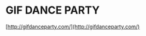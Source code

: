 <!--
id: 57560703523
link: http://tumblr.atmos.org/post/57560703523/gif-dance-party
slug: gif-dance-party
date: Tue Aug 06 2013 16:36:00 GMT-0700 (PDT)
publish: 2013-08-06
tags: 
title: GIF DANCE PARTY
-->


GIF DANCE PARTY
===============

[http://gifdanceparty.com/](http://gifdanceparty.com/)

